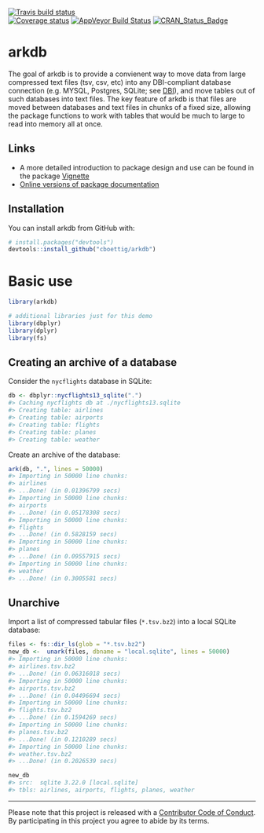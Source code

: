 
[![Travis build
status](https://travis-ci.org/cboettig/arkdb.svg?branch=master)](https://travis-ci.org/cboettig/arkdb)  
[![Coverage
status](https://codecov.io/gh/cboettig/arkdb/branch/master/graph/badge.svg)](https://codecov.io/github/cboettig/arkdb?branch=master)
[![AppVeyor Build
Status](https://ci.appveyor.com/api/projects/status/github/cboettig/arkdb?branch=master&svg=true)](https://ci.appveyor.com/project/cboettig/arkdb)
[![CRAN\_Status\_Badge](http://www.r-pkg.org/badges/version/arkdb)](https://cran.r-project.org/package=arkdb)

<!-- README.md is generated from README.Rmd. Please edit that file -->

# arkdb

The goal of arkdb is to provide a convienent way to move data from large
compressed text files (tsv, csv, etc) into any DBI-compliant database
connection (e.g. MYSQL, Postgres, SQLite; see
[DBI](https://db.rstudio.com/dbi/)), and move tables out of such
databases into text files. The key feature of arkdb is that files are
moved between databases and text files in chunks of a fixed size,
allowing the package functions to work with tables that would be much to
large to read into memory all at once.

## Links

  - A more detailed introduction to package design and use can be found
    in the package
    [Vignette](https://cboettig.github.io/arkdb/articles/arkdb_intro.html)
  - [Online versions of package
    documentation](https://cboettig.github.io/arkdb)

## Installation

You can install arkdb from GitHub with:

``` r
# install.packages("devtools")
devtools::install_github("cboettig/arkdb")
```

# Basic use

``` r
library(arkdb)

# additional libraries just for this demo
library(dbplyr)
library(dplyr)
library(fs)
```

## Creating an archive of a database

Consider the `nycflights` database in SQLite:

``` r
db <- dbplyr::nycflights13_sqlite(".")
#> Caching nycflights db at ./nycflights13.sqlite
#> Creating table: airlines
#> Creating table: airports
#> Creating table: flights
#> Creating table: planes
#> Creating table: weather
```

Create an archive of the database:

``` r
ark(db, ".", lines = 50000)
#> Importing in 50000 line chunks:
#> airlines
#> ...Done! (in 0.01396799 secs)
#> Importing in 50000 line chunks:
#> airports
#> ...Done! (in 0.05178308 secs)
#> Importing in 50000 line chunks:
#> flights
#> ...Done! (in 0.5828159 secs)
#> Importing in 50000 line chunks:
#> planes
#> ...Done! (in 0.09557915 secs)
#> Importing in 50000 line chunks:
#> weather
#> ...Done! (in 0.3005581 secs)
```

## Unarchive

Import a list of compressed tabular files (`*.tsv.bz2`) into a local
SQLite database:

``` r
files <- fs::dir_ls(glob = "*.tsv.bz2")
new_db <-  unark(files, dbname = "local.sqlite", lines = 50000)
#> Importing in 50000 line chunks:
#> airlines.tsv.bz2
#> ...Done! (in 0.06316018 secs)
#> Importing in 50000 line chunks:
#> airports.tsv.bz2
#> ...Done! (in 0.04496694 secs)
#> Importing in 50000 line chunks:
#> flights.tsv.bz2
#> ...Done! (in 0.1594269 secs)
#> Importing in 50000 line chunks:
#> planes.tsv.bz2
#> ...Done! (in 0.1210289 secs)
#> Importing in 50000 line chunks:
#> weather.tsv.bz2
#> ...Done! (in 0.2026539 secs)

new_db
#> src:  sqlite 3.22.0 [local.sqlite]
#> tbls: airlines, airports, flights, planes, weather
```

-----

Please note that this project is released with a [Contributor Code of
Conduct](CODE_OF_CONDUCT.md). By participating in this project you agree
to abide by its terms.
